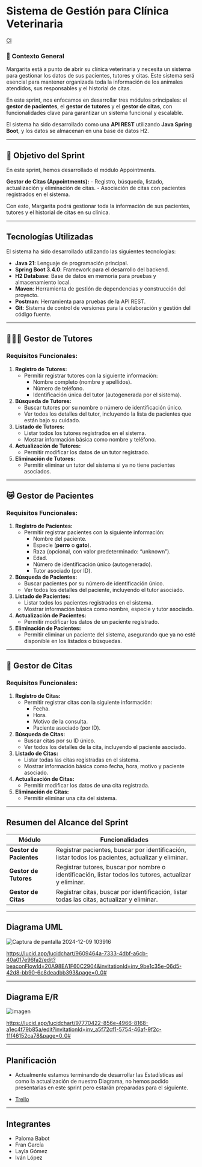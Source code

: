 # Sistema de Gestión para Clínica Veterinaria

[CI](https://github.com/OrganizacionP6/ClinicaVeterinaria/actions/workflows/ci.yml/badge.svg)

### 🏁 **Contexto General**

Margarita está a punto de abrir su clínica veterinaria y necesita un sistema para gestionar los datos de sus pacientes, tutores y citas. Este sistema será esencial para mantener organizada toda la información de los animales atendidos, sus responsables y el historial de citas.

En este sprint, nos enfocamos en desarrollar tres módulos principales: el **gestor de pacientes**, el **gestor de tutores** y el **gestor de citas**, con funcionalidades clave para garantizar un sistema funcional y escalable.

El sistema ha sido desarrollado como una **API REST** utilizando **Java Spring Boot**, y los datos se almacenan en una base de datos H2.

---

## 👀 **Objetivo del Sprint**

En este sprint, hemos desarrollado el módulo Appointments.

**Gestor de Citas (Appointments):**
    - Registro, búsqueda, listado, actualización y eliminación de citas.
    - Asociación de citas con pacientes registrados en el sistema.

Con esto, Margarita podrá gestionar toda la información de sus pacientes, tutores y el historial de citas en su clínica.

---

## **Tecnologías Utilizadas**

El sistema ha sido desarrollado utilizando las siguientes tecnologías:

- **Java 21**: Lenguaje de programación principal.
- **Spring Boot 3.4.0**: Framework para el desarrollo del backend.
- **H2 Database**: Base de datos en memoria para pruebas y almacenamiento local.
- **Maven**: Herramienta de gestión de dependencias y construcción del proyecto.
- **Postman**: Herramienta para pruebas de la API REST.
- **Git**: Sistema de control de versiones para la colaboración y gestión del código fuente.

---

## 🧑🏽‍🦰 **Gestor de Tutores**

### **Requisitos Funcionales:**

1. **Registro de Tutores:**
    - Permitir registrar tutores con la siguiente información:
        - Nombre completo (nombre y apellidos).
        - Número de teléfono.
        - Identificación única del tutor (autogenerada por el sistema).
2. **Búsqueda de Tutores:**
    - Buscar tutores por su nombre o número de identificación único.
    - Ver todos los detalles del tutor, incluyendo la lista de pacientes que están bajo su cuidado.
3. **Listado de Tutores:**
    - Listar todos los tutores registrados en el sistema.
    - Mostrar información básica como nombre y teléfono.
4. **Actualización de Tutores:**
    - Permitir modificar los datos de un tutor registrado.
5. **Eliminación de Tutores:**
    - Permitir eliminar un tutor del sistema si ya no tiene pacientes asociados.

---

## 😿 **Gestor de Pacientes**

### **Requisitos Funcionales:**

1. **Registro de Pacientes:**
    - Permitir registrar pacientes con la siguiente información:
        - Nombre del paciente.
        - Especie (**perro** o **gato**).
        - Raza (opcional, con valor predeterminado: “unknown”).
        - Edad.
        - Número de identificación único (autogenerado).
        - Tutor asociado (por ID).
2. **Búsqueda de Pacientes:**
    - Buscar pacientes por su número de identificación único.
    - Ver todos los detalles del paciente, incluyendo el tutor asociado.
3. **Listado de Pacientes:**
    - Listar todos los pacientes registrados en el sistema.
    - Mostrar información básica como nombre, especie y tutor asociado.
4. **Actualización de Pacientes:**
    - Permitir modificar los datos de un paciente registrado.
5. **Eliminación de Pacientes:**
    - Permitir eliminar un paciente del sistema, asegurando que ya no esté disponible en los listados o búsquedas.

---

## 📅 **Gestor de Citas**

### **Requisitos Funcionales:**

1. **Registro de Citas:**
    - Permitir registrar citas con la siguiente información:
        - Fecha.
        - Hora.
        - Motivo de la consulta.
        - Paciente asociado (por ID).
2. **Búsqueda de Citas:**
    - Buscar citas por su ID único.
    - Ver todos los detalles de la cita, incluyendo el paciente asociado.
3. **Listado de Citas:**
    - Listar todas las citas registradas en el sistema.
    - Mostrar información básica como fecha, hora, motivo y paciente asociado.
4. **Actualización de Citas:**
    - Permitir modificar los datos de una cita registrada.
5. **Eliminación de Citas:**
    - Permitir eliminar una cita del sistema.

---

## **Resumen del Alcance del Sprint**

| **Módulo**           | **Funcionalidades**                                                                                                                                 |
|-----------------------|-----------------------------------------------------------------------------------------------------------------------------------------------------|
| **Gestor de Pacientes** | Registrar pacientes, buscar por identificación, listar todos los pacientes, actualizar y eliminar.                                                |
| **Gestor de Tutores**   | Registrar tutores, buscar por nombre o identificación, listar todos los tutores, actualizar y eliminar.                                           |
| **Gestor de Citas**     | Registrar citas, buscar por identificación, listar todas las citas, actualizar y eliminar.                                                        |

---

## **Diagrama UML**

![Captura de pantalla 2024-12-09 103916](https://github.com/user-attachments/assets/6bab81d2-f1ce-453c-909d-39f9e9816fea)


https://lucid.app/lucidchart/9609464a-7333-4dbf-a6cb-40a017e96fa2/edit?beaconFlowId=20A98EA1F60C2904&invitationId=inv_9be1c35e-06d5-42d8-bb90-6c8deadbb393&page=0_0#


---
## **Diagrama E/R**

![imagen](https://github.com/user-attachments/assets/9f3b80a2-e424-43ff-b517-a4ef5dfac75a)

https://lucid.app/lucidchart/97770422-856e-4966-8168-a1ec4f79b85a/edit?invitationId=inv_a5f72cf1-5754-46af-9f2c-11f46152ca78&page=0_0#


---


## **Planificación**

- Actualmente estamos terminando de desarrollar las Estadísticas así como la actualización de nuestro Diagrama, no hemos podido presentarlas en este sprint pero estarán preparadas para el siguiente.

- [Trello](https://trello.com/invite/b/673c9f6e1dbab5ef51910ebf/ATTI7adb4466e1d431c6b699b7cfcee1e142C3D560B0/clinicaveterinaria)

---

## **Integrantes**

- Paloma Babot
- Fran García
- Layla Gómez
- Iván López

